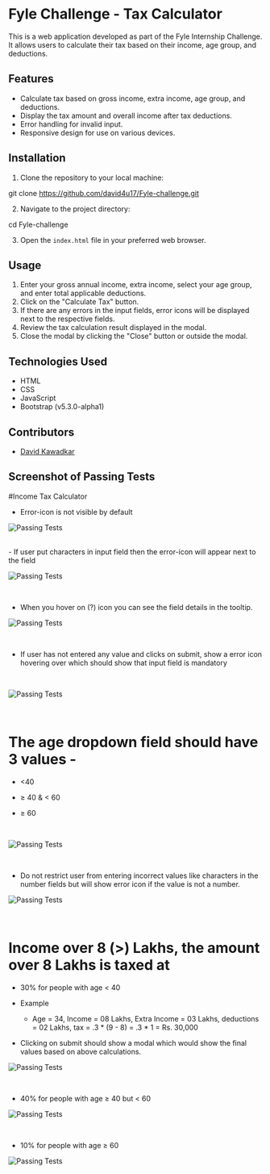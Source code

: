 # Fyle Challenge - Tax Calculator

This is a web application developed as part of the Fyle Internship Challenge. It allows users to calculate their tax based on their income, age group, and deductions.

## Features

- Calculate tax based on gross income, extra income, age group, and deductions.
- Display the tax amount and overall income after tax deductions.
- Error handling for invalid input.
- Responsive design for use on various devices.

## Installation

1. Clone the repository to your local machine:

git clone https://github.com/david4u17/Fyle-challenge.git


2. Navigate to the project directory:

cd Fyle-challenge


3. Open the `index.html` file in your preferred web browser.

## Usage

1. Enter your gross annual income, extra income, select your age group, and enter total applicable deductions.
2. Click on the "Calculate Tax" button.
3. If there are any errors in the input fields, error icons will be displayed next to the respective fields.
4. Review the tax calculation result displayed in the modal.
5. Close the modal by clicking the "Close" button or outside the modal.

## Technologies Used

- HTML
- CSS
- JavaScript
- Bootstrap (v5.3.0-alpha1)

## Contributors

- [David Kawadkar](https://github.com/david4u17)

## Screenshot of Passing Tests

#Income Tax Calculator

 - Error-icon is not visible by default
   
![Passing Tests](screenshots/Screenshot9.png)

<br>
 - If user put characters in input field then the error-icon will appear next to the field
 

![Passing Tests](screenshots/Screenshot10.png)

<br>


- When you hover on (?) icon you can see the field details in the tooltip.

![Passing Tests](screenshots/Screenshot2.png)

<br>

  - If user has not entered any value and clicks on submit, show a error icon hovering over which should show that input field is mandatory

<br>

![Passing Tests](screenshots/Screenshot3.png)

<br>

# The age dropdown field should have 3 values -
   - <40
   - ≥ 40 & < 60
   - ≥ 60

      <br>

![Passing Tests](screenshots/Screenshot4.png)


 <br>

- Do not restrict user from entering incorrect values like characters in the number fields but will show error icon if the value is not a number.

![Passing Tests](screenshots/Screenshot5.png)

 <br>

# Income over 8 (>) Lakhs, the amount over 8 Lakhs is taxed at

  - 30% for people with age < 40
  - Example
    - Age = 34, Income = 08 Lakhs, Extra Income = 03 Lakhs, deductions = 02 Lakhs, tax = .3 * (9 - 8) = .3 * 1 = Rs. 30,000
   
  - Clicking on submit should show a modal which would show the final values based on above calculations.

![Passing Tests](screenshots/Screenshot6.png)


   <br>

  - 40% for people with age ≥ 40 but < 60


![Passing Tests](screenshots/Screenshot7.png)


   <br>

  - 10% for people with age ≥ 60


![Passing Tests](screenshots/Screenshot8.png)




